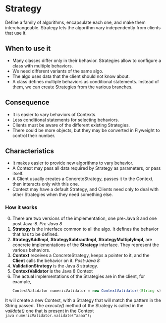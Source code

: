 # Strategy

Define a family of algorithms, encapsulate each one, and make them 
interchangeable. Strategy lets the algorithm vary independently from clients 
that use it.

## When to use it

* Many classes differ only in their behavior. Strategies allow to configure
a class with multiple behaviors.
* We need different variants of the same algo.
* The algo uses data that the client should not know about.
* A class defines multiple behaviors as conditional statements. Instead of them,
we can create Strategies from the various branches.

## Consequence

* It is easier to vary behaviors of Contexts.
* Less conditional statements for selecting behaviors.
* Clients must be aware of the different existing Strategies.
* There could be more objects, but they may be converted in Flyweight to control
their number.

## Characteristics

* It makes easier to provide new algorithms to vary behavior.
* A Context may pass all data required by Strategy as parameters, or pass itself.
* A Client usually creates a ConcreteStrategy, passes it to the Context, then
interacts only with this one.
* Context may have a default Strategy, and Clients need only to deal with 
other Strategies when they need something else.

### How it works

0. There are two versions of the implementation, one pre-Java 8 and one post 
Java-8.
_Pre-Java 8_
1. __Strategy__ is the interface common to all the algo. It defines the behavior
that has to be defined.
2. __StrategyAddImpl__, __StrategySubtractImpl__, __StrategyMultiplyImpl__,
are concrete implementations of the __Strategy__ interface. They represent the
various behaviors.
3. __Context__ receives a ConcreteStrategy, keeps a pointer to it, and the __Client__
calls the behavior on it.
_Post-Java 8_
1. __ValidationStrategy__ is the Java 8 strategy.
2. __ContextValidator__ is the Java 8 Context
3. The actual implementations of the Strategies are in the client, for example,  
    ```java
    ContextValidator numericValidator = new ContextValidator((String s) -> s.matches(" [a-z] + "));
    ```
It will create a new Context, with a Strategy that will match the pattern in the
String passed. The _execute()_ method of the Strategy is called in the _validate()_
one that is present in the Context  
    ```java
    numericValidator.validate("aaaa");
    ```
